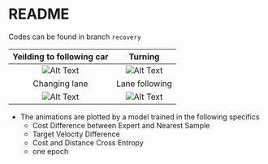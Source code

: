 # README
Codes can be found in branch `recovery` 

<!-- ![Alt Text](https://media.giphy.com/media/vFKqnCdLPNOKc/giphy.gif) -->



Yeilding to following car  |  Turning
:-------------------------:|:-------------------------:
![Alt Text](media/simu__ramp_22_20_220.gif) | ![Alt Text](media/simu__ramp_3_20_220.gif) 
Changing lane | Lane following
![Alt Text](media/simu__ramp_10_20_220.gif) | ![Alt Text](media/simu__ramp_20_20_220.gif)


* The animations are plotted by a model trained in the following specifics
    - Cost Difference between Expert and Nearest Sample
    - Target Velocity Difference
    - Cost and Distance Cross Entropy
    - one epoch
